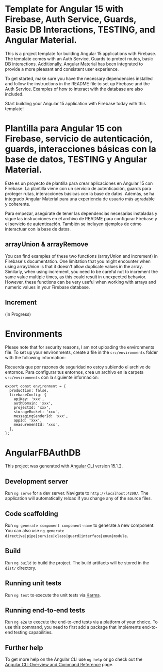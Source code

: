 # Template for Angular 15 with Firebase, Auth Service, Guards, Basic DB Interactions, TESTING, and Angular Material.

This is a project template for building Angular 15 applications with Firebase. The template comes with an Auth Service, Guards to protect routes, basic DB interactions. Additionally, Angular Material has been integrated to provide a more pleasant and consistent user experience.

To get started, make sure you have the necessary dependencies installed and follow the instructions in the README file to set up Firebase and the Auth Service. Examples of how to interact with the database are also included.

Start building your Angular 15 application with Firebase today with this template!

# Plantilla para Angular 15 con Firebase, servicio de autenticación, guards, interacciones básicas con la base de datos, TESTING y Angular Material.

Este es un proyecto de plantilla para crear aplicaciones en Angular 15 con Firebase. La plantilla viene con un servicio de autenticación, guards para proteger rutas, interacciones básicas con la base de datos. Además, se ha integrado Angular Material para una experiencia de usuario más agradable y coherente.

Para empezar, asegúrate de tener las dependencias necesarias instaladas y sigue las instrucciones en el archivo de README para configurar Firebase y el servicio de autenticación. También se incluyen ejemplos de cómo interactuar con la base de datos.

## arrayUnion & arrayRemove

You can find examples of these two functions (arrayUnion and increment) in Firebase's documentation. One limitation that you might encounter when using arrayUnion is that it doesn't allow duplicate values in the array. Similarly, when using increment, you need to be careful not to increment the same value multiple times, as this could result in unexpected behavior. However, these functions can be very useful when working with arrays and numeric values in your Firebase database.

## Increment

(in Progress)

# Environments

Please note that for security reasons, I am not uploading the environments file. To set up your environments, create a file in the `src/environments` folder with the following information:

Recuerda que por razones de seguridad no estoy subiendo el archivo de entornos. Para configurar tus entornos, crea un archivo en la carpeta `src/environments` con la siguiente información:

```
export const environment = {
  production: false,
  firebaseConfig: {
    apiKey: 'xxx',
    authDomain: 'xxx',
    projectId: 'xxx',
    storageBucket: 'xxx',
    messagingSenderId: 'xxx',
    appId: 'xxx',
    measurementId: 'xxx',
  },
};
```

# AngularFBAuthDB

This project was generated with [Angular CLI](https://github.com/angular/angular-cli) version 15.1.2.

## Development server

Run `ng serve` for a dev server. Navigate to `http://localhost:4200/`. The application will automatically reload if you change any of the source files.

## Code scaffolding

Run `ng generate component component-name` to generate a new component. You can also use `ng generate directive|pipe|service|class|guard|interface|enum|module`.

## Build

Run `ng build` to build the project. The build artifacts will be stored in the `dist/` directory.

## Running unit tests

Run `ng test` to execute the unit tests via [Karma](https://karma-runner.github.io).

## Running end-to-end tests

Run `ng e2e` to execute the end-to-end tests via a platform of your choice. To use this command, you need to first add a package that implements end-to-end testing capabilities.

## Further help

To get more help on the Angular CLI use `ng help` or go check out the [Angular CLI Overview and Command Reference](https://angular.io/cli) page.
